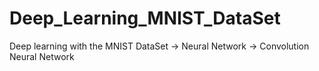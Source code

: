 # Deep_Learning_MNIST_DataSet
Deep learning with the MNIST DataSet
-> Neural Network
-> Convolution Neural Network
